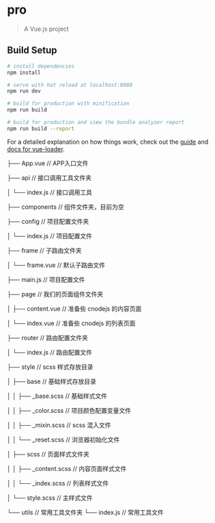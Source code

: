 # pro

> A Vue.js project

## Build Setup

``` bash
# install dependencies
npm install

# serve with hot reload at localhost:8080
npm run dev

# build for production with minification
npm run build

# build for production and view the bundle analyzer report
npm run build --report
```

For a detailed explanation on how things work, check out the [guide](http://vuejs-templates.github.io/webpack/) and [docs for vue-loader](http://vuejs.github.io/vue-loader).

├── App.vue                         // APP入口文件

├── api                             // 接口调用工具文件夹

│   └── index.js                    // 接口调用工具

├── components                      // 组件文件夹，目前为空

├── config                          // 项目配置文件夹

│   └── index.js                    // 项目配置文件

├── frame                           // 子路由文件夹

│   └── frame.vue                   // 默认子路由文件

├── main.js                         // 项目配置文件

├── page                                // 我们的页面组件文件夹

│   ├── content.vue             // 准备些 cnodejs 的内容页面

│   └── index.vue                   // 准备些 cnodejs 的列表页面

├── router                          // 路由配置文件夹

│   └── index.js                    // 路由配置文件

├── style                           // scss 样式存放目录

│   ├── base                        // 基础样式存放目录

│   │   ├── _base.scss          // 基础样式文件

│   │   ├── _color.scss     // 项目颜色配置变量文件

│   │   ├── _mixin.scss     // scss 混入文件

│   │   └── _reset.scss     // 浏览器初始化文件

│   ├── scss                        // 页面样式文件夹

│   │   ├── _content.scss       // 内容页面样式文件

│   │   └── _index.scss     // 列表样式文件

│   └── style.scss              // 主样式文件

└── utils                           // 常用工具文件夹
    └── index.js                    // 常用工具文件
